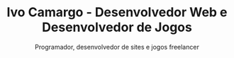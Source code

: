---
title: "Ivo Camargo - Desenvolvedor Web e Desenvolvedor de Jogos"
subtitle: "Programador, desenvolvedor de sites e jogos freelancer"
---